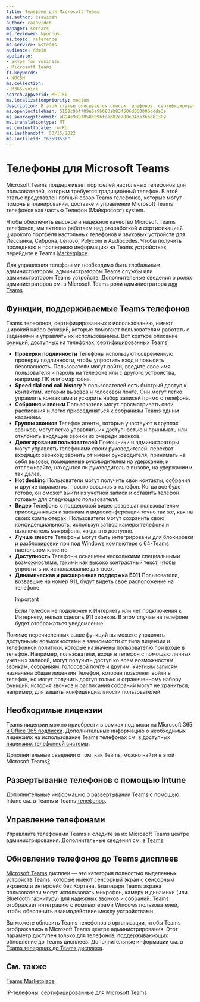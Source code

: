```yaml
---
title: Телефоны для Microsoft Teams
ms.author: czawideh
author: cazawideh
manager: serdars
ms.reviewer: kponnus
ms.topic: reference
ms.service: msteams
audience: Admin
appliesto:
- Skype for Business
- Microsoft Teams
f1.keywords:
- NOCSH
ms.collection:
- M365-voice
search.appverid: MET150
ms.localizationpriority: medium
description: В этой статье описывается список телефонов, сертифицированных для Microsoft Teams и функций, поддерживаемых телефонами, сертифицированными для Microsoft Teams.
ms.openlocfilehash: 5108c9bff89e6a9b683ab834606d060006ddda3e
ms.sourcegitcommit: a894e9397050e09bfaab02e700e943a3bbeb1302
ms.translationtype: MT
ms.contentlocale: ru-RU
ms.lasthandoff: 03/15/2022
ms.locfileid: "63503536"
---
```

# <a name="phones-for-microsoft-teams"></a>Телефоны для Microsoft Teams

Microsoft Teams поддерживает портфелей настольных телефонов для пользователей, которым требуется традиционный телефон. В этой статье представлен полный обзор Teams телефонов, которые могут помочь в планировании, доставке и управлении Microsoft Teams телефонов как частью Телефон (Майкрософт) system. 

Чтобы обеспечить высокое и надежное качество Microsoft Teams телефонов, мы активно работаем над разработкой и сертификацией широкого портфеля настольных телефонов и звуковых устройств для Йессынка, Сиброна, Lenovo, Polycom и Audiocodes. Чтобы получить последнюю и последнюю информацию на Teams устройствах, перейдите в Teams [Marketplace](https://office.com/teamsdevices).

Для управления телефонами необходимо быть глобальным администратором, администратором Teams службы или администратором Teams устройств. Дополнительные сведения о ролях администраторов см. в Microsoft Teams роли администратора [для Teams](../using-admin-roles.md).

## <a name="features-supported-by-teams-phones"></a>Функции, поддерживаемые Teams телефонов

Teams телефонов, сертифицированных к использованию, имеют широкий набор функций, которые помогают пользователям работать с заданиями и управлять их использованием. Вот краткое описание функций, доступных на телефонах, сертифицированных Teams:

- **Проверки подлинности** Телефоны используют современную проверку подлинности, чтобы упростить вход и повысить безопасность. Пользователи могут войти, введите свое имя пользователя и пароль на телефоне или с другого устройства, например ПК или смартфона.
- **Speed dial and call history** У пользователей есть быстрый доступ к контактам, истории  вызовов и голосовой почте. Они могут легко управлять контактами и ускорить набор записей прямо с телефона.
- **Собрания и звонки** Пользователи могут просматривать свои расписания и легко присоединяться к собраниям Teams одним касанием.
- **Группы звонков** Телефон агенты, которые участвуют в группах звонков, могут легко управлять их доступностью и принимать или отклонить входящие звонки из очереди звонков.
- **Делегирования пользователей** Помощники и администраторы могут управлять телефонами своих руководителей: перехват входящих звонков; звонить от имени руководителя; принимать на себя вызовы, помещенные руководителем на удержание; и отслеживайте, находится ли руководитель в вызове, на удержании и так далее.
- **Hot desking** Пользователи могут получить свои контакты, собрания и другие параметры, просто вовшись в телефон. Когда все будет готово, он сможет выйти из учетной записи и оставить телефон готовым для следующего пользователя.
- **Видео** Телефоны с поддержкой видео разрешат пользователям присоединяться к звонкам и видеоконференции точно так же, как на своих компьютерах. Пользователи могут сохранить свою конфиденциальность, используя затвор камеры телефона и выключатель микрофона, когда это доступно.
- **Лучше вместе** Телефоны могут быть интегрированы для блокировки и разблокировки при под Windows компьютере с 64-Teams настольном клиенте.
- **Доступность** Телефоны оснащены несколькими специальными возможностями, такими как высоко контрастный текст, чтобы упростить их использование для всех.
- **Динамическая и расширенная поддержка E911** Пользователи, возвавшие на номер 911, будут видеть свое расположение на телефоне. 
    > [!IMPORTANT]
    > Если телефон не подключен к Интернету или нет подключения к Интернету, нельзя сделать 911 звонков. В этом случае на телефоне будет отображаться уведомление.

Помимо перечисленных выше функций вы можете управлять доступными возможностями в зависимости от типа лицензии и телефонной политики, которые назначены пользователю при входе в телефон. Например, пользователи, входя в телефон с помощью личных учетных записей, могут получить доступ ко всем возможностям: звонкам, собраниям, голосовой почте и другим. Учетным записям назначена общая лицензия Телефон, которая позволяет войти в телефон, но могут получить доступ только к ограниченному набору функций; история звонков и расписания собраний могут не храниться, например, для защиты конфиденциальности пользователей.

## <a name="required-licenses"></a>Необходимые лицензии

Teams лицензии можно приобрести в рамках подписки на Microsoft 365 [и Office 365 подписки](/office365/servicedescriptions/teams-service-description). Дополнительные информацию о необходимых лицензиях на использование Teams телефонах см. в доступных [лицензиях телефонной системы](https://products.office.com/microsoft-teams/voice-calling).

Дополнительные сведения о том, как Teams, можно найти в этой Microsoft Teams[?](https://support.office.com/article/fc7f1634-abd3-4f26-a597-9df16e4ca65b)

## <a name="deploy-your-phones-using-intune"></a>Развертывание телефонов с помощью Intune

Дополнительные информацию о развертывании Teams с помощью Intune см. в Teams и Teams [телефонов](phones-displays-deploy.md).

## <a name="manage-your-phones"></a>Управление телефонами

Управляйте телефонами Teams и следите за их Microsoft Teams центре администрирования. Дополнительные сведения см. в [Teams](device-management.md).

## <a name="upgrade-your-phones-to-teams-displays"></a>Обновление телефонов до Teams дисплеев

[Microsoft Teams](teams-displays.md) дисплеи — это категория полностью выделенных устройств Teams, которые имеют сенсорный экран с сенсорным экраном и интерфейс без Кортана. Благодаря Teams экрана пользователи могут использовать микрофон, камеру и динамики (или Bluetooth гарнитуру) для надежных звонков и собраний. Teams отображает интеграцию с компьютерами Windows пользователей, чтобы обеспечить взаимодействие между устройствами.

Вы можете обновить Teams телефонов в организации, чтобы Teams отображались в Microsoft Teams центре администрирования. Этот параметр доступен только для телефонов, поддерживаюющих обновление до Teams дисплеев. Дополнительные информации см. в [Teams телефонах до Teams дисплеев](upgrade-phones-to-displays.md).

## <a name="see-also"></a>См. также

[Teams Marketplace](https://office.com/teamsdevices)

[IP-телефоны, сертифицированные для Microsoft Teams](teams-ip-phones.md)